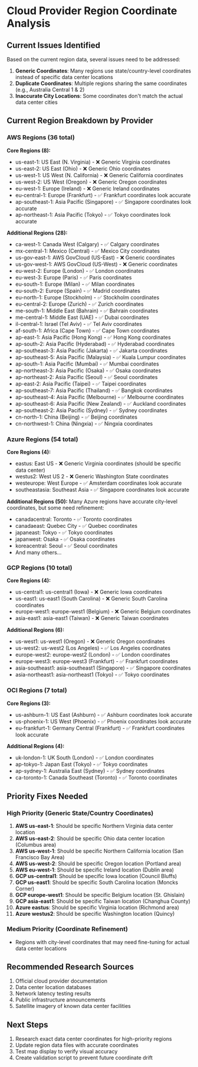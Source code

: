 # Cloud Provider Region Coordinate Analysis

## Current Issues Identified

Based on the current region data, several issues need to be addressed:

1. **Generic Coordinates**: Many regions use state/country-level coordinates instead of specific data center locations
2. **Duplicate Coordinates**: Multiple regions sharing the same coordinates (e.g., Australia Central 1 & 2)
3. **Inaccurate City Locations**: Some coordinates don't match the actual data center cities

## Current Region Breakdown by Provider

### AWS Regions (36 total)
**Core Regions (8):**
- us-east-1: US East (N. Virginia) - ❌ Generic Virginia coordinates
- us-east-2: US East (Ohio) - ❌ Generic Ohio coordinates  
- us-west-1: US West (N. California) - ❌ Generic California coordinates
- us-west-2: US West (Oregon) - ❌ Generic Oregon coordinates
- eu-west-1: Europe (Ireland) - ❌ Generic Ireland coordinates
- eu-central-1: Europe (Frankfurt) - ✅ Frankfurt coordinates look accurate
- ap-southeast-1: Asia Pacific (Singapore) - ✅ Singapore coordinates look accurate
- ap-northeast-1: Asia Pacific (Tokyo) - ✅ Tokyo coordinates look accurate

**Additional Regions (28):**
- ca-west-1: Canada West (Calgary) - ✅ Calgary coordinates
- mx-central-1: Mexico (Central) - ✅ Mexico City coordinates
- us-gov-east-1: AWS GovCloud (US-East) - ❌ Generic coordinates
- us-gov-west-1: AWS GovCloud (US-West) - ❌ Generic coordinates
- eu-west-2: Europe (London) - ✅ London coordinates
- eu-west-3: Europe (Paris) - ✅ Paris coordinates
- eu-south-1: Europe (Milan) - ✅ Milan coordinates
- eu-south-2: Europe (Spain) - ✅ Madrid coordinates
- eu-north-1: Europe (Stockholm) - ✅ Stockholm coordinates
- eu-central-2: Europe (Zurich) - ✅ Zurich coordinates
- me-south-1: Middle East (Bahrain) - ✅ Bahrain coordinates
- me-central-1: Middle East (UAE) - ✅ Dubai coordinates
- il-central-1: Israel (Tel Aviv) - ✅ Tel Aviv coordinates
- af-south-1: Africa (Cape Town) - ✅ Cape Town coordinates
- ap-east-1: Asia Pacific (Hong Kong) - ✅ Hong Kong coordinates
- ap-south-2: Asia Pacific (Hyderabad) - ✅ Hyderabad coordinates
- ap-southeast-3: Asia Pacific (Jakarta) - ✅ Jakarta coordinates
- ap-southeast-5: Asia Pacific (Malaysia) - ✅ Kuala Lumpur coordinates
- ap-south-1: Asia Pacific (Mumbai) - ✅ Mumbai coordinates
- ap-northeast-3: Asia Pacific (Osaka) - ✅ Osaka coordinates
- ap-northeast-2: Asia Pacific (Seoul) - ✅ Seoul coordinates
- ap-east-2: Asia Pacific (Taipei) - ✅ Taipei coordinates
- ap-southeast-7: Asia Pacific (Thailand) - ✅ Bangkok coordinates
- ap-southeast-4: Asia Pacific (Melbourne) - ✅ Melbourne coordinates
- ap-southeast-6: Asia Pacific (New Zealand) - ✅ Auckland coordinates
- ap-southeast-2: Asia Pacific (Sydney) - ✅ Sydney coordinates
- cn-north-1: China (Beijing) - ✅ Beijing coordinates
- cn-northwest-1: China (Ningxia) - ✅ Ningxia coordinates

### Azure Regions (54 total)
**Core Regions (4):**
- eastus: East US - ❌ Generic Virginia coordinates (should be specific data center)
- westus2: West US 2 - ❌ Generic Washington State coordinates
- westeurope: West Europe - ✅ Amsterdam coordinates look accurate
- southeastasia: Southeast Asia - ✅ Singapore coordinates look accurate

**Additional Regions (50):**
Many Azure regions have accurate city-level coordinates, but some need refinement:
- canadacentral: Toronto - ✅ Toronto coordinates
- canadaeast: Quebec City - ✅ Quebec coordinates  
- japaneast: Tokyo - ✅ Tokyo coordinates
- japanwest: Osaka - ✅ Osaka coordinates
- koreacentral: Seoul - ✅ Seoul coordinates
- And many others...

### GCP Regions (10 total)
**Core Regions (4):**
- us-central1: us-central1 (Iowa) - ❌ Generic Iowa coordinates
- us-east1: us-east1 (South Carolina) - ❌ Generic South Carolina coordinates
- europe-west1: europe-west1 (Belgium) - ❌ Generic Belgium coordinates
- asia-east1: asia-east1 (Taiwan) - ❌ Generic Taiwan coordinates

**Additional Regions (6):**
- us-west1: us-west1 (Oregon) - ❌ Generic Oregon coordinates
- us-west2: us-west2 (Los Angeles) - ✅ Los Angeles coordinates
- europe-west2: europe-west2 (London) - ✅ London coordinates
- europe-west3: europe-west3 (Frankfurt) - ✅ Frankfurt coordinates
- asia-southeast1: asia-southeast1 (Singapore) - ✅ Singapore coordinates
- asia-northeast1: asia-northeast1 (Tokyo) - ✅ Tokyo coordinates

### OCI Regions (7 total)
**Core Regions (3):**
- us-ashburn-1: US East (Ashburn) - ✅ Ashburn coordinates look accurate
- us-phoenix-1: US West (Phoenix) - ✅ Phoenix coordinates look accurate
- eu-frankfurt-1: Germany Central (Frankfurt) - ✅ Frankfurt coordinates look accurate

**Additional Regions (4):**
- uk-london-1: UK South (London) - ✅ London coordinates
- ap-tokyo-1: Japan East (Tokyo) - ✅ Tokyo coordinates
- ap-sydney-1: Australia East (Sydney) - ✅ Sydney coordinates
- ca-toronto-1: Canada Southeast (Toronto) - ✅ Toronto coordinates

## Priority Fixes Needed

### High Priority (Generic State/Country Coordinates)
1. **AWS us-east-1**: Should be specific Northern Virginia data center location
2. **AWS us-east-2**: Should be specific Ohio data center location (Columbus area)
3. **AWS us-west-1**: Should be specific Northern California location (San Francisco Bay Area)
4. **AWS us-west-2**: Should be specific Oregon location (Portland area)
5. **AWS eu-west-1**: Should be specific Ireland location (Dublin area)
6. **GCP us-central1**: Should be specific Iowa location (Council Bluffs)
7. **GCP us-east1**: Should be specific South Carolina location (Moncks Corner)
8. **GCP europe-west1**: Should be specific Belgium location (St. Ghislain)
9. **GCP asia-east1**: Should be specific Taiwan location (Changhua County)
10. **Azure eastus**: Should be specific Virginia location (Richmond area)
11. **Azure westus2**: Should be specific Washington location (Quincy)

### Medium Priority (Coordinate Refinement)
- Regions with city-level coordinates that may need fine-tuning for actual data center locations

## Recommended Research Sources
1. Official cloud provider documentation
2. Data center location databases
3. Network latency testing results
4. Public infrastructure announcements
5. Satellite imagery of known data center facilities

## Next Steps
1. Research exact data center coordinates for high-priority regions
2. Update region data files with accurate coordinates
3. Test map display to verify visual accuracy
4. Create validation script to prevent future coordinate drift